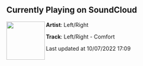 ## Currently Playing on SoundCloud

[<img align="left" width="100" src="https://i1.sndcdn.com/artworks-YaeUO38oZy1y6QcV-rnKhnQ-t500x500.jpg">](https://soundcloud.com/leftrightmusic/left-right-comfort)

**Artist**: Left/Right 

**Track**: Left/Right - Comfort

Last updated at 10/07/2022 17:09
